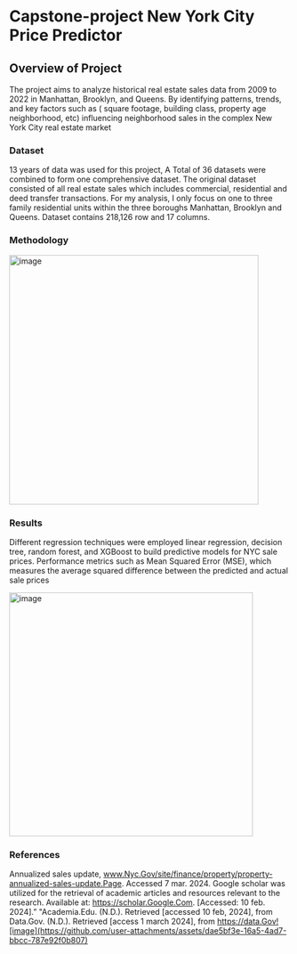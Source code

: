 # Capstone-project New York City Price Predictor

## Overview of Project
The project aims to analyze historical real estate sales data from 2009 to 2022 in Manhattan, Brooklyn, and Queens. By identifying patterns, trends, and key factors such as ( square footage, building class, property age neighborhood, etc) influencing neighborhood sales in the complex New York City real estate market

### Dataset
13 years of data was used  for this project, A Total of 36 datasets were combined to form one comprehensive dataset.  The original dataset consisted of all real estate sales which includes commercial, residential and deed transfer transactions. For my analysis, I only focus on one to three family residential units within the three boroughs Manhattan, Brooklyn and Queens. Dataset contains 218,126 row and  17 columns.

### Methodology
<img width="448" alt="image" src="https://github.com/user-attachments/assets/cc9b8d19-ec78-48e4-983f-53f20b4bed33">

### Results

Different regression techniques were employed  linear regression, decision tree, random forest, and XGBoost to build predictive models for NYC sale prices. Performance metrics such as Mean Squared Error (MSE), which measures the average squared difference between the predicted and actual sale prices


<img width="438" alt="image" src="https://github.com/user-attachments/assets/c5fa3769-9644-4ed2-a72f-dbadbcd19ea9">

### References
Annualized sales update, www.Nyc.Gov/site/finance/property/property-annualized-sales-update.Page. Accessed 7 mar. 2024. 
Google scholar was utilized for the retrieval of academic articles and resources relevant to the research. Available at: https://scholar.Google.Com. [Accessed: 10 feb. 2024].”
"Academia.Edu. (N.D.). Retrieved [accessed 10 feb, 2024], from
Data.Gov. (N.D.). Retrieved [access 1 march 2024], from https://data.Gov![image](https://github.com/user-attachments/assets/dae5bf3e-16a5-4ad7-bbcc-787e92f0b807)
